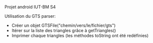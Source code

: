 Projet android IUT-BM S4

Utilisation du GTS parser:

- Créer un objet GTSFile("chemin/vers/le/fichier/gts")
- Itérer sur la liste des triangles grâce à getTriangles()
- Imprimer chaque triangles (les méthodes toString ont été redéfinies)
